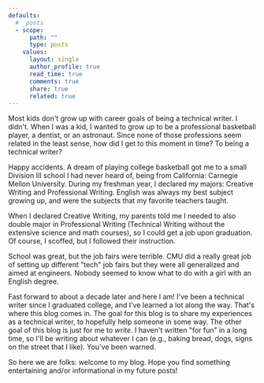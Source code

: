 ```yaml
---
defaults:
  # _posts
  - scope:
      path: ""
      type: posts
    values:
      layout: single
      author_profile: true
      read_time: true
      comments: true
      share: true
      related: true
---
```


Most kids don't grow up with career goals of being a technical writer. I didn't. When I was a kid, I wanted to grow up to be a professional basketball player, a dentist, or an astronaut. Since none of those professions seem related in the least sense, how did I get to this moment in time? To being a technical writer?

Happy accidents. A dream of playing college basketball got me to a small Division III school I had never heard of, being from California: Carnegie Mellon University. During my freshman year, I declared my majors: Creative Writing and Professional Writing. English was always my best subject growing up, and were the subjects that my favorite teachers taught.

When I declared Creative Writing, my parents told me I needed to also double major in Professional Writing (Technical Writing without the extensive science and math courses), so I could get a job upon graduation. Of course, I scoffed, but I followed their instruction.

School was great, but the job fairs were terrible. CMU did a really great job of setting up different "tech" job fairs but they were all generalized and aimed at engineers. Nobody seemed to know what to do with a girl with an English degree.

Fast forward to about a decade later and here I am! I've been a technical writer since I graduated college, and I've learned a lot along the way. That's where this blog comes in. The goal for this blog is to share my experiences as a technical writer, to hopefully help someone in some way. The other goal of this blog is just for me to _write_. I haven't written "for fun" in a long time, so I'll be writing about whatever I can (e.g., baking bread, dogs, signs on the street that I like). You've been warned.

So here we are folks: welcome to my blog. Hope you find something entertaining and/or informational in my future posts!
